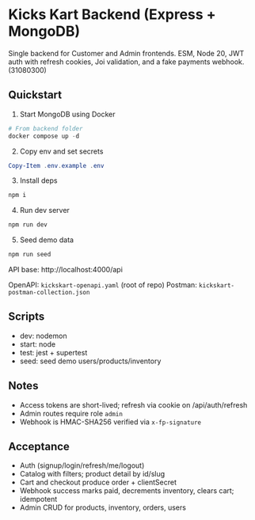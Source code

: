 # Kicks Kart Backend (Express + MongoDB)
 
Single backend for Customer and Admin frontends. ESM, Node 20, JWT auth with refresh cookies, Joi validation, and a fake payments webhook. (31080300)

## Quickstart

1. Start MongoDB using Docker

```powershell
# From backend folder
docker compose up -d
```

2. Copy env and set secrets

```powershell
Copy-Item .env.example .env
```

3. Install deps

```powershell
npm i
```

4. Run dev server

```powershell
npm run dev
```

5. Seed demo data

```powershell
npm run seed
```

API base: http://localhost:4000/api

OpenAPI: `kickskart-openapi.yaml` (root of repo)
Postman: `kickskart-postman-collection.json`

## Scripts
- dev: nodemon
- start: node
- test: jest + supertest
- seed: seed demo users/products/inventory

## Notes
- Access tokens are short-lived; refresh via cookie on /api/auth/refresh
- Admin routes require role `admin`
- Webhook is HMAC-SHA256 verified via `x-fp-signature`

## Acceptance
- Auth (signup/login/refresh/me/logout)
- Catalog with filters; product detail by id/slug
- Cart and checkout produce order + clientSecret
- Webhook success marks paid, decrements inventory, clears cart; idempotent
- Admin CRUD for products, inventory, orders, users
